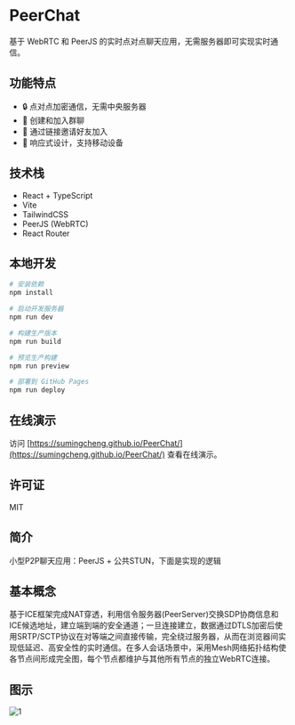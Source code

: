 # PeerChat



基于 WebRTC 和 PeerJS 的实时点对点聊天应用，无需服务器即可实现实时通信。

## 功能特点

- 🔒 点对点加密通信，无需中央服务器
- 👥 创建和加入群聊
- 🔗 通过链接邀请好友加入
- 📱 响应式设计，支持移动设备

## 技术栈

- React + TypeScript
- Vite
- TailwindCSS
- PeerJS (WebRTC)
- React Router

## 本地开发

```bash
# 安装依赖
npm install

# 启动开发服务器
npm run dev

# 构建生产版本
npm run build

# 预览生产构建
npm run preview

# 部署到 GitHub Pages
npm run deploy
```

## 在线演示

访问 [https://sumingcheng.github.io/PeerChat/](https://sumingcheng.github.io/PeerChat/) 查看在线演示。

## 许可证

MIT

## 简介

小型P2P聊天应用：PeerJS + 公共STUN，下面是实现的逻辑
## 基本概念

基于ICE框架完成NAT穿透，利用信令服务器(PeerServer)交换SDP协商信息和ICE候选地址，建立端到端的安全通道；一旦连接建立，数据通过DTLS加密后使用SRTP/SCTP协议在对等端之间直接传输，完全绕过服务器，从而在浏览器间实现低延迟、高安全性的实时通信。在多人会话场景中，采用Mesh网络拓扑结构使各节点间形成完全图，每个节点都维护与其他所有节点的独立WebRTC连接。

## 图示
![1](https://github.com/user-attachments/assets/29aac949-138b-4e2f-ae4c-a099fae9b8b6)
